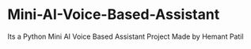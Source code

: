 # Mini-AI-Voice-Based-Assistant
Its a Python Mini AI Voice Based Assistant Project
Made by Hemant Patil
